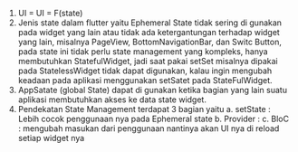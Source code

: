 1. UI = UI = F(state)  
2. Jenis state dalam flutter yaitu Ephemeral State tidak sering di gunakan pada widget yang lain atau tidak ada ketergantungan terhadap widget yang lain, misalnya PageView, BottomNavigationBar, dan Switc Button, pada state ini tidak perlu state management yang kompleks, hanya membutuhkan StatefulWidget, jadi saat pakai setSet misalnya dipakai pada StatelessWidget tidak dapat digunakan, kalau ingin mengubah keadaan pada aplikasi menggunakan setSatet pada StateFulWidget.
3. AppSatate (global State) dapat di gunakan ketika bagian yang lain suatu aplikasi membutuhkan akses ke data state widget. 
4. Pendekatan State Management terdapat 3 bagian yaitu
a. setState : Lebih cocok penggunaan nya pada Ephemeral state
b. Provider : 
c. BloC : mengubah masukan dari penggunaan nantinya akan UI nya di reload setiap widget nya